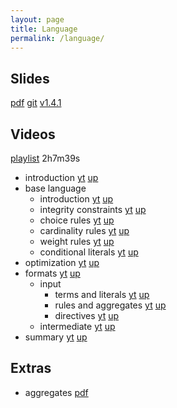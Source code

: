 ```yaml
---
layout: page
title: Language
permalink: /language/
---
```


## Slides

  [pdf](https://github.com/potassco-asp-course/course/releases/download/v1.4.1/language.pdf)
  [git](https://github.com/potassco-asp-course/language)
  [v1.4.1](https://github.com/potassco-asp-course/course/releases/tag/v1.4.1)

## Videos

  [playlist](https://www.youtube.com/playlist?list=PL7DBaibuDD9PeXzX7mExyVADcMU9b8eJ1) 2h7m39s

  * introduction
	[yt](https://youtu.be/mhUJnWd3qOU)
	[up](https://mediaup.uni-potsdam.de/Play/25576)
  * base language
	* introduction
	  [yt](https://youtu.be/V-y17OOEhpQ)
	  [up](https://mediaup.uni-potsdam.de/Play/25577)
    * integrity constraints
	  [yt](https://youtu.be/BrFJJrCOP_Q)
	  [up](https://mediaup.uni-potsdam.de/Play/25584)
    * choice rules
	  [yt](https://youtu.be/C8GYRVs8iH0)
	  [up](https://mediaup.uni-potsdam.de/Play/25583)
    * cardinality rules
	  [yt](https://youtu.be/GM_FVxbHQUc)
	  [up](https://mediaup.uni-potsdam.de/Play/25590)
    * weight rules
	  [yt](https://youtu.be/h3dJhOS2Enc)
	  [up](https://mediaup.uni-potsdam.de/Play/25591)
    * conditional literals
	  [yt](https://youtu.be/I6OInwEi-eg)
	  [up](https://mediaup.uni-potsdam.de/Play/25591)
  * optimization
	[yt](https://youtu.be/_CgTpOJ3W88)
	[up](https://mediaup.uni-potsdam.de/Play/25741)
  * formats
	[yt](https://youtu.be/MwYVBefVBF8)
	[up](https://mediaup.uni-potsdam.de/Play/25902)
	* input
		* terms and literals
		  [yt](https://youtu.be/CtmJdSn4-k0)
	      [up](https://mediaup.uni-potsdam.de/Play/25904)
		* rules and aggregates
		  [yt](https://youtu.be/e0zd-caqjOM)
	      [up](https://mediaup.uni-potsdam.de/Play/26003)
		* directives
		  [yt](https://youtu.be/eV-57H-Fo9I)
	      [up](https://mediaup.uni-potsdam.de/Play/26008)
	* intermediate
	  [yt](https://youtu.be/YblJKkJGw9E)
	  [up](https://mediaup.uni-potsdam.de/Play/26009)
  * summary
	[yt](https://youtu.be/OVSFZFkaJ3o)
	[up](https://mediaup.uni-potsdam.de/Play/26010)

## Extras

  * aggregates [pdf](https://github.com/potassco-asp-course/course/releases/download/v1.4.1/aggies.pdf)

